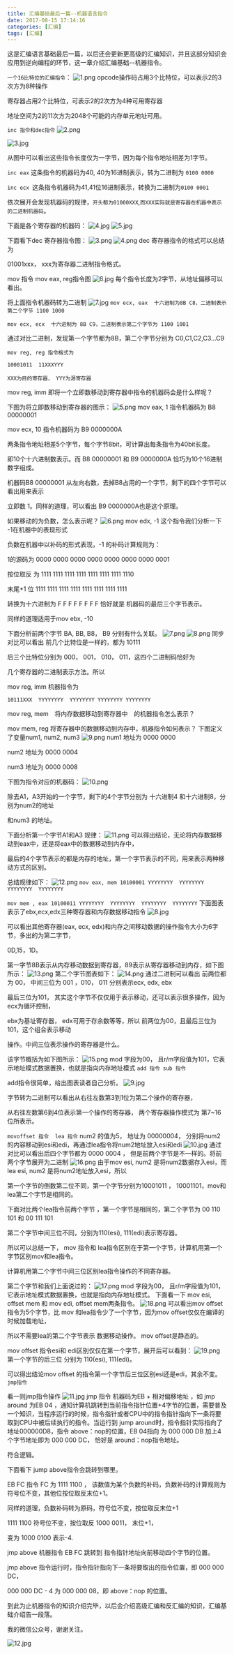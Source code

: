 ```yaml
---
title: 汇编基础最后一篇--机器语言指令
date: 2017-08-15 17:14:16
categories: [汇编]
tags: [汇编]
---
```

这是汇编语言基础最后一篇，以后还会更新更高级的汇编知识，并且这部分知识会应用到逆向编程的环节，这一章介绍汇编基础--机器指令。

`一个16比特位的汇编指令`：
![1.png](1.png)
opcode操作码占用3个比特位，可以表示2的3次方为8种操作

寄存器占用2个比特位，可表示2的2次方为4种可用寄存器

地址空间为2的11次方为2048个可能的内存单元地址可用。
<!--more-->
`inc 指令和dec指令`
![2.png](2.png)

![3.jpg](3.jpg)

从图中可以看出这些指令长度仅为一字节，因为每个指令地址相差为1字节。

`inc eax` 这条指令的机器码为40,  40为16进制表示，转为二进制为 `0100 0000`

`inc ecx `这条指令机器码为41,41位16进制表示，转换为二进制为`0100 0001`

依次展开会发现机器码的规律，`开头都为01000XXX`,`而XXX实际就是寄存器在机器中表示的二进制机器码`。

下面是各个寄存器的机器码：
![4.jpg](4.jpg)
![5.jpg](5.jpg)

下面看下dec 寄存器指令图：
![3.png](3.png)
![4.png](4.png)
dec 寄存器指令的格式可以总结为

01001xxx， xxx为寄存器二进制指令格式。

mov 指令
mov eax, reg指令图
![6.jpg](6.jpg)
每个指令长度为2字节，从地址偏移可以看出。

将上面指令机器码转为二进制
![7.jpg](7.jpg)
`mov ecx, eax  十六进制为8B C8，二进制表示第二个字节 1100 1000`

`mov ecx, ecx  十六进制为 8B C9，二进制表示第二个字节为 1100 1001`

通过对比二进制，发现第一个字节都为8B，第二个字节分别为 C0,C1,C2,C3...C9

`mov reg, reg 指令格式为`

`10001011  11XXXYYY`

`XXX为目的寄存器， YYY为源寄存器`

 mov reg, imm 即将一个立即数移动到寄存器中指令的机器码会是什么样呢？

下图为将立即数移动到寄存器的图示：
![5.png](5.png)
mov eax, 1 指令机器码为 B8 00000001

mov ecx, 10 指令机器码为 B9 0000000A 

两条指令地址相差5个字节，每个字节8bit，可计算出每条指令为40bit长度。

即10个十六进制数表示。而 B8 00000001 和 B9 0000000A 恰巧为10个16进制数字组成。

机器码B8 00000001 从左向右数，去掉B8占用的一个字节，剩下的四个字节可以看出用来表示

立即数 1。同样的道理，可以看出 B9 0000000A也是这个原理。

如果移动的为负数，怎么表示呢？
![6.png](6.png)
mov edx, -1 这个指令我们分析一下 -1在机器中的表现形式

负数在机器中以补码的形式表现，-1 的补码计算规则为：

1的源码为 0000 0000 0000 0000 0000  0000 0000 0001

按位取反 为 1111 1111 1111 1111 1111 1111 1111 1110

末尾+1 位 1111 1111 1111 1111 1111 1111 1111 1111

转换为十六进制为 F F F F F F F F 恰好就是 机器码的最后三个字节表示。

同样的道理适用于mov ebx, -10

下面分析前两个字节 BA, BB, B8， B9 分别有什么关联。
![7.png](7.png)
![8.png](8.png)
同步对比可以看出 前几个比特位是一样的，都为 10111 

后三个比特位分别为 000，  001， 010， 011，这四个二进制码恰好为

几个寄存器的二进制表示方法。所以

mov reg, imm 机器指令为

`10111XXX  YYYYYYYY  YYYYYYYY YYYYYYYY YYYYYYYY`

 

mov reg, mem　将内存数据移动到寄存器中　的机器指令怎么表示？

mov mem, reg   将寄存器中的数据移动到内存中，机器指令如何表示？
下图定义了变量num1, num2, num3
![9.png](9.png)
num1 地址为 0000 0000

num2 地址为 0000 0004

num3 地址为 0000 0008

下图为指令对应的机器码：
![10.png](10.png)

除去A1，A3开始的一个字节，剩下的4个字节分别为 十六进制4 和十六进制8，分别为num2的地址

和num3 的地址。

下面分析第一个字节A1和A3 规律：
![11.png](11.png)
可以得出结论，无论将内存数据移动到eax中，还是将eax中的数据移动到内存中，

最后的4个字节表示的都是内存的地址，第一个字节表示的不同，用来表示两种移动方式的区别。

总结规律如下：
![12.png](12.png)
`mov eax, mem 10100001 YYYYYYYY  YYYYYYYY  YYYYYYYY  YYYYYYYY`

`mov mem , eax 10100011 YYYYYYYY  YYYYYYYY  YYYYYYYY  YYYYYYYY`
下面图表表示了ebx,ecx,edx三种寄存器和内存数据移动指令
![8.jpg](8.jpg)

可以看出其他寄存器(eax, ecx, edx)和内存之间移动数据的操作指令大小为6字节，多出的为第二字节，

0D,15，1D。

第一字节8B表示从内存移动数据到寄存器，89表示从寄存器移动到内存，如下图所示：
![13.png](13.png)
第二个字节图表如下：
![14.png](14.png)
通过二进制可以看出 前两位都为 00， 中间三位为 001 ，010， 011 分别表示ecx, edx, ebx

最后三位为101， 其实这个字节不仅仅用于表示移动，还可以表示很多操作，因为ecx为循环控制，

ebx为基址寄存器， edx可用于存余数等等，所以 前两位为00，且最后三位为101，这个组合表示移动

操作。中间三位表示操作的寄存器是什么。

该字节概括为如下图所示：
![15.png](15.png)
mod 字段为00， 且r/m字段值为101，它表示地址模式数据置换，也就是指向内存地址模式
`add 指令 sub 指令`

add指令很简单，给出图表读者自己分析。
![9.jpg](9.jpg)

字节转为二进制可以看出从右往左数第3到1位为第二个操作的寄存器，

从右往左数第6到4位表示第一个操作的寄存器， 两个寄存器操作模式为 第7~16位所表示。

`movoffset 指令  lea 指令`
num2 的值为5， 地址为 00000004， 分别将num2 的内容移动到esi和edi，再通过lea指令将num2地址放入esi和edi
![10.jpg](10.jpg)
通过对比可以看出后四个字节都为 0000 0004 ， 但是前两个字节是不一样的。将前两个字节展开为二进制
![16.png](16.png)
由于mov esi, num2 是将num2数据存入esi，而 lea esi, num2 是将num2地址放入esi，所以

第一个字节的倒数第二位不同，第一个字节分别为10001011  ， 10001101，mov和lea第二个字节是相同的。

下面对比两个lea指令前两个字节  ，第一个字节是相同的，第二个字节为 00 110 101  和 00 111 101

第二个字节中间三位不同，分别为110(esi), 111(edi)表示寄存器。

所以可以总结一下， mov 指令和 lea指令区别在于第一个字节，计算机用第一个字节区别mov和lea指令。

计算机用第二个字节中间三位区别lea指令操作的不同寄存器。

第二个字节和我们上面说过的：
![17.png](17.png)
mod 字段为00， 且r/m字段值为101，它表示地址模式数据置换，也就是指向内存地址模式。
下面看一下 mov esi, offset mem 和 mov edi, offset mem两条指令。
![18.png](18.png)
可以看出mov offset指令为5个字节，比 mov 和lea指令少了一个字节，因为mov offset仅仅在编译的时候加载地址，

所以不需要lea的第二个字节表示 数据移动操作。 mov offset是静态的。

mov offset 指令esi和 edi区别仅仅在第一个字节，展开后可以看到：
![19.png](19.png)
第一个字节的后三位 分别为 110(esi), 111(edi)。

可以得出结论mov offset 的指令第一个字节后三位区别esi还是edi，其余不变。
`jmp指令`

看一则jmp指令操作
![11.jpg](11.jpg)
jmp 指令 机器码为EB + 相对偏移地址 ，如 jmp  around 为EB 04 ，通知计算机跳转到当前指令指针位置+4字节的位置，需要普及一个知识，当程序运行的时候，指令指针或者CPU中的指令指针指向下一条将要取到CPU中被后续执行的指令。当运行到 jump around时，指令指针实际指向了 地址000000D8，指令 above：nop的位置，EB 04指向 为 000 000 DB 加上4个字节地址即为 000 000 DC， 恰好是 around：nop指令地址。

符合逻辑。

下面看下 jump above指令会跳转到哪里。

EB FC 指令 FC 为 1111 1100 ， 该数值为某个负数的补码，负数补码的计算规则为符号位不变，其他位按位取反末位+1。

同样的道理，负数补码转为原码，符号位不变，按位取反末位+1

1111 1100 符号位不变，按位取反 1000 0011， 末位+1，

变为 1000 0100 表示-4.

jmp above 机器指令 EB FC 跳转到 指令指针地址向前移动四个字节的位置。

jmp above 指令运行时，指令指针指向下一条将要取出的指令位置，即 000 000 DC，

000 000 DC - 4 为 000 000 08，即 above：nop 的位置。

到此为止机器指令的知识介绍完毕，以后会介绍高级汇编和反汇编的知识，汇编基础介绍告一段落。

 
我的微信公众号，谢谢关注。

![12.jpg](12.jpg)
